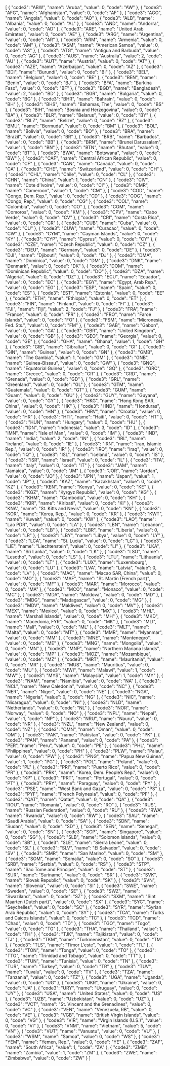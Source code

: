 [
	{
		"code3": "ABW",
		"name": "Aruba",
		"value": 0,
		"code": "AW"
	},
	{
		"code3": "AFG",
		"name": "Afghanistan",
		"value": 0,
		"code": "AF"
	},
	{
		"code3": "AGO",
		"name": "Angola",
		"value": 0,
		"code": "AO"
	},
	{
		"code3": "ALB",
		"name": "Albania",
		"value": 0,
		"code": "AL"
	},
	{
		"code3": "AND",
		"name": "Andorra",
		"value": 0,
		"code": "AD"
	},
	{
		"code3": "ARE",
		"name": "United Arab Emirates",
		"value": 0,
		"code": "AE"
	},
	{
		"code3": "ARG",
		"name": "Argentina",
		"value": 0,
		"code": "AR"
	},
	{
		"code3": "ARM",
		"name": "Armenia",
		"value": 0,
		"code": "AM"
	},
	{
		"code3": "ASM",
		"name": "American Samoa",
		"value": 0,
		"code": "AS"
	},
	{
		"code3": "ATG",
		"name": "Antigua and Barbuda",
		"value": 0,
		"code": "AG"
	},
	{
		"code3": "AUS",
		"name": "Australia",
		"value": 2,
		"code": "AU"
	},
	{
		"code3": "AUT",
		"name": "Austria",
		"value": 0,
		"code": "AT"
	},
	{
		"code3": "AZE",
		"name": "Azerbaijan",
		"value": 0,
		"code": "AZ"
	},
	{
		"code3": "BDI",
		"name": "Burundi",
		"value": 0,
		"code": "BI"
	},
	{
		"code3": "BEL",
		"name": "Belgium",
		"value": 0,
		"code": "BE"
	},
	{
		"code3": "BEN",
		"name": "Benin",
		"value": 0,
		"code": "BJ"
	},
	{
		"code3": "BFA",
		"name": "Burkina Faso",
		"value": 0,
		"code": "BF"
	},
	{
		"code3": "BGD",
		"name": "Bangladesh",
		"value": 2,
		"code": "BD"
	},
	{
		"code3": "BGR",
		"name": "Bulgaria",
		"value": 0,
		"code": "BG"
	},
	{
		"code3": "BHR",
		"name": "Bahrain",
		"value": 0,
		"code": "BH"
	},
	{
		"code3": "BHS",
		"name": "Bahamas, The",
		"value": 0,
		"code": "BS"
	},
	{
		"code3": "BIH",
		"name": "Bosnia and Herzegovina",
		"value": 0,
		"code": "BA"
	},
	{
		"code3": "BLR",
		"name": "Belarus",
		"value": 0,
		"code": "BY"
	},
	{
		"code3": "BLZ",
		"name": "Belize",
		"value": 0,
		"code": "BZ"
	},
	{
		"code3": "BMU",
		"name": "Bermuda",
		"value": 0,
		"code": "BM"
	},
	{
		"code3": "BOL",
		"name": "Bolivia",
		"value": 0,
		"code": "BO"
	},
	{
		"code3": "BRA",
		"name": "Brazil",
		"value": 0,
		"code": "BR"
	},
	{
		"code3": "BRB",
		"name": "Barbados",
		"value": 0,
		"code": "BB"
	},
	{
		"code3": "BRN",
		"name": "Brunei Darussalam",
		"value": 1,
		"code": "BN"
	},
	{
		"code3": "BTN",
		"name": "Bhutan",
		"value": 0,
		"code": "BT"
	},
	{
		"code3": "BWA",
		"name": "Botswana",
		"value": 0,
		"code": "BW"
	},
	{
		"code3": "CAF",
		"name": "Central African Republic",
		"value": 0,
		"code": "CF"
	},
	{
		"code3": "CAN",
		"name": "Canada",
		"value": 0,
		"code": "CA"
	},
	{
		"code3": "CHE",
		"name": "Switzerland",
		"value": 0,
		"code": "CH"
	},
	{
		"code3": "CHL",
		"name": "Chile",
		"value": 0,
		"code": "CL"
	},
	{
		"code3": "CHN",
		"name": "China",
		"value": 1,
		"code": "CN"
	},
	{
		"code3": "CIV",
		"name": "Cote d'Ivoire",
		"value": 0,
		"code": "CI"
	},
	{
		"code3": "CMR",
		"name": "Cameroon",
		"value": 1,
		"code": "CM"
	},
	{
		"code3": "COD",
		"name": "Congo, Dem. Rep.",
		"value": 0,
		"code": "CD"
	},
	{
		"code3": "COG",
		"name": "Congo, Rep.",
		"value": 0,
		"code": "CG"
	},
	{
		"code3": "COL",
		"name": "Colombia",
		"value": 0,
		"code": "CO"
	},
	{
		"code3": "COM",
		"name": "Comoros",
		"value": 0,
		"code": "KM"
	},
	{
		"code3": "CPV",
		"name": "Cabo Verde",
		"value": 0,
		"code": "CV"
	},
	{
		"code3": "CRI",
		"name": "Costa Rica",
		"value": 0,
		"code": "CR"
	},
	{
		"code3": "CUB",
		"name": "Cuba",
		"value": 0,
		"code": "CU"
	},
	{
		"code3": "CUW",
		"name": "Curacao",
		"value": 0,
		"code": "CW"
	},
	{
		"code3": "CYM",
		"name": "Cayman Islands",
		"value": 0,
		"code": "KY"
	},
	{
		"code3": "CYP",
		"name": "Cyprus",
		"value": 0,
		"code": "CY"
	},
	{
		"code3": "CZE",
		"name": "Czech Republic",
		"value": 0,
		"code": "CZ"
	},
	{
		"code3": "DEU",
		"name": "Germany",
		"value": 0,
		"code": "DE"
	},
	{
		"code3": "DJI",
		"name": "Djibouti",
		"value": 0,
		"code": "DJ"
	},
	{
		"code3": "DMA",
		"name": "Dominica",
		"value": 0,
		"code": "DM"
	},
	{
		"code3": "DNK",
		"name": "Denmark",
		"value": 0,
		"code": "DK"
	},
	{
		"code3": "DOM",
		"name": "Dominican Republic",
		"value": 0,
		"code": "DO"
	},
	{
		"code3": "DZA",
		"name": "Algeria",
		"value": 0,
		"code": "DZ"
	},
	{
		"code3": "ECU",
		"name": "Ecuador",
		"value": 0,
		"code": "EC"
	},
	{
		"code3": "EGY",
		"name": "Egypt, Arab Rep.",
		"value": 0,
		"code": "EG"
	},
	{
		"code3": "ESP",
		"name": "Spain",
		"value": 0,
		"code": "ES"
	},
	{
		"code3": "EST",
		"name": "Estonia",
		"value": 0,
		"code": "EE"
	},
	{
		"code3": "ETH",
		"name": "Ethiopia",
		"value": 0,
		"code": "ET"
	},
	{
		"code3": "FIN",
		"name": "Finland",
		"value": 0,
		"code": "FI"
	},
	{
		"code3": "FJI",
		"name": "Fiji",
		"value": 2,
		"code": "FJ"
	},
	{
		"code3": "FRA",
		"name": "France",
		"value": 0,
		"code": "FR"
	},
	{
		"code3": "FRO",
		"name": "Faroe Islands",
		"value": 0,
		"code": "FO"
	},
	{
		"code3": "FSM",
		"name": "Micronesia, Fed. Sts.",
		"value": 0,
		"code": "FM"
	},
	{
		"code3": "GAB",
		"name": "Gabon",
		"value": 0,
		"code": "GA"
	},
	{
		"code3": "GBR",
		"name": "United Kingdom",
		"value": 0,
		"code": "GB"
	},
	{
		"code3": "GEO",
		"name": "Georgia",
		"value": 0,
		"code": "GE"
	},
	{
		"code3": "GHA",
		"name": "Ghana",
		"value": 1,
		"code": "GH"
	},
	{
		"code3": "GIB",
		"name": "Gibraltar",
		"value": 0,
		"code": "GI"
	},
	{
		"code3": "GIN",
		"name": "Guinea",
		"value": 0,
		"code": "GN"
	},
	{
		"code3": "GMB",
		"name": "The Gambia",
		"value": 1,
		"code": "GM"
	},
	{
		"code3": "GNB",
		"name": "Guinea-Bissau",
		"value": 0,
		"code": "GW"
	},
	{
		"code3": "GNQ",
		"name": "Equatorial Guinea",
		"value": 0,
		"code": "GQ"
	},
	{
		"code3": "GRC",
		"name": "Greece",
		"value": 0,
		"code": "GR"
	},
	{
		"code3": "GRD",
		"name": "Grenada",
		"value": 0,
		"code": "GD"
	},
	{
		"code3": "GRL",
		"name": "Greenland",
		"value": 0,
		"code": "GL"
	},
	{
		"code3": "GTM",
		"name": "Guatemala",
		"value": 0,
		"code": "GT"
	},
	{
		"code3": "GUM",
		"name": "Guam",
		"value": 0,
		"code": "GU"
	},
	{
		"code3": "GUY",
		"name": "Guyana",
		"value": 0,
		"code": "GY"
	},
	{
		"code3": "HKG",
		"name": "Hong Kong SAR, China",
		"value": 0,
		"code": "HK"
	},
	{
		"code3": "HND",
		"name": "Honduras",
		"value": 0,
		"code": "HN"
	},
	{
		"code3": "HRV",
		"name": "Croatia",
		"value": 0,
		"code": "HR"
	},
	{
		"code3": "HTI",
		"name": "Haiti",
		"value": 0,
		"code": "HT"
	},
	{
		"code3": "HUN",
		"name": "Hungary",
		"value": 0,
		"code": "HU"
	},
	{
		"code3": "IDN",
		"name": "Indonesia",
		"value": 3,
		"code": "ID"
	},
	{
		"code3": "IMN",
		"name": "Isle of Man",
		"value": 0,
		"code": "IM"
	},
	{
		"code3": "IND",
		"name": "India",
		"value": 2,
		"code": "IN"
	},
	{
		"code3": "IRL",
		"name": "Ireland",
		"value": 0,
		"code": "IE"
	},
	{
		"code3": "IRN",
		"name": "Iran, Islamic Rep.",
		"value": 0,
		"code": "IR"
	},
	{
		"code3": "IRQ",
		"name": "Iraq",
		"value": 0,
		"code": "IQ"
	},
	{
		"code3": "ISL",
		"name": "Iceland",
		"value": 0,
		"code": "IS"
	},
	{
		"code3": "ISR",
		"name": "Israel",
		"value": 0,
		"code": "IL"
	},
	{
		"code3": "ITA",
		"name": "Italy",
		"value": 0,
		"code": "IT"
	},
	{
		"code3": "JAM",
		"name": "Jamaica",
		"value": 0,
		"code": "JM"
	},
	{
		"code3": "JOR",
		"name": "Jordan",
		"value": 0,
		"code": "JO"
	},
	{
		"code3": "JPN",
		"name": "Japan",
		"value": 1,
		"code": "JP"
	},
	{
		"code3": "KAZ",
		"name": "Kazakhstan",
		"value": 0,
		"code": "KZ"
	},
	{
		"code3": "KEN",
		"name": "Kenya",
		"value": 0,
		"code": "KE"
	},
	{
		"code3": "KGZ",
		"name": "Kyrgyz Republic",
		"value": 0,
		"code": "KG"
	},
	{
		"code3": "KHM",
		"name": "Cambodia",
		"value": 0,
		"code": "KH"
	},
	{
		"code3": "KIR",
		"name": "Kiribati",
		"value": 0,
		"code": "KI"
	},
	{
		"code3": "KNA",
		"name": "St. Kitts and Nevis",
		"value": 0,
		"code": "KN"
	},
	{
		"code3": "KOR",
		"name": "Korea, Rep.",
		"value": 0,
		"code": "KR"
	},
	{
		"code3": "KWT",
		"name": "Kuwait",
		"value": 0,
		"code": "KW"
	},
	{
		"code3": "LAO",
		"name": "Lao PDR",
		"value": 0,
		"code": "LA"
	},
	{
		"code3": "LBN",
		"name": "Lebanon",
		"value": 0,
		"code": "LB"
	},
	{
		"code3": "LBR",
		"name": "Liberia",
		"value": 0,
		"code": "LR"
	},
	{
		"code3": "LBY",
		"name": "Libya",
		"value": 0,
		"code": "LY"
	},
	{
		"code3": "LCA",
		"name": "St. Lucia",
		"value": 0,
		"code": "LC"
	},
	{
		"code3": "LIE",
		"name": "Liechtenstein",
		"value": 0,
		"code": "LI"
	},
	{
		"code3": "LKA",
		"name": "Sri Lanka",
		"value": 0,
		"code": "LK"
	},
	{
		"code3": "LSO",
		"name": "Lesotho",
		"value": 0,
		"code": "LS"
	},
	{
		"code3": "LTU",
		"name": "Lithuania",
		"value": 0,
		"code": "LT"
	},
	{
		"code3": "LUX",
		"name": "Luxembourg",
		"value": 0,
		"code": "LU"
	},
	{
		"code3": "LVA",
		"name": "Latvia",
		"value": 0,
		"code": "LV"
	},
	{
		"code3": "MAC",
		"name": "Macao SAR, China",
		"value": 0,
		"code": "MO"
	},
	{
		"code3": "MAF",
		"name": "St. Martin (French part)",
		"value": 0,
		"code": "MF"
	},
	{
		"code3": "MAR",
		"name": "Morocco",
		"value": 0,
		"code": "MA"
	},
	{
		"code3": "MCO",
		"name": "Monaco",
		"value": 0,
		"code": "MC"
	},
	{
		"code3": "MDA",
		"name": "Moldova",
		"value": 0,
		"code": "MD"
	},
	{
		"code3": "MDG",
		"name": "Madagascar",
		"value": 0,
		"code": "MG"
	},
	{
		"code3": "MDV",
		"name": "Maldives",
		"value": 0,
		"code": "MV"
	},
	{
		"code3": "MEX",
		"name": "Mexico",
		"value": 0,
		"code": "MX"
	},
	{
		"code3": "MHL",
		"name": "Marshall Islands",
		"value": 0,
		"code": "MH"
	},
	{
		"code3": "MKD",
		"name": "Macedonia, FYR",
		"value": 0,
		"code": "MK"
	},
	{
		"code3": "MLI",
		"name": "Mali",
		"value": 0,
		"code": "ML"
	},
	{
		"code3": "MLT",
		"name": "Malta",
		"value": 0,
		"code": "MT"
	},
	{
		"code3": "MMR",
		"name": "Myanmar",
		"value": 0,
		"code": "MM"
	},
	{
		"code3": "MNE",
		"name": "Montenegro",
		"value": 0,
		"code": "ME"
	},
	{
		"code3": "MNG",
		"name": "Mongolia",
		"value": 0,
		"code": "MN"
	},
	{
		"code3": "MNP",
		"name": "Northern Mariana Islands",
		"value": 0,
		"code": "MP"
	},
	{
		"code3": "MOZ",
		"name": "Mozambique",
		"value": 0,
		"code": "MZ"
	},
	{
		"code3": "MRT",
		"name": "Mauritania",
		"value": 0,
		"code": "MR"
	},
	{
		"code3": "MUS",
		"name": "Mauritius",
		"value": 0,
		"code": "MU"
	},
	{
		"code3": "MWI",
		"name": "Malawi",
		"value": 1,
		"code": "MW"
	},
	{
		"code3": "MYS",
		"name": "Malaysia",
		"value": 1,
		"code": "MY"
	},
	{
		"code3": "NAM",
		"name": "Namibia",
		"value": 0,
		"code": "NA"
	},
	{
		"code3": "NCL",
		"name": "New Caledonia",
		"value": 0,
		"code": "NC"
	},
	{
		"code3": "NER",
		"name": "Niger",
		"value": 0,
		"code": "NE"
	},
	{
		"code3": "NGA",
		"name": "Nigeria",
		"value": 0,
		"code": "NG"
	},
	{
		"code3": "NIC",
		"name": "Nicaragua",
		"value": 0,
		"code": "NI"
	},
	{
		"code3": "NLD",
		"name": "Netherlands",
		"value": 0,
		"code": "NL"
	},
	{
		"code3": "NOR",
		"name": "Norway",
		"value": 0,
		"code": "NO"
	},
	{
		"code3": "NPL",
		"name": "Nepal",
		"value": 1,
		"code": "NP"
	},
	{
		"code3": "NRU",
		"name": "Nauru",
		"value": 0,
		"code": "NR"
	},
	{
		"code3": "NZL",
		"name": "New Zealand",
		"value": 0,
		"code": "NZ"
	},
	{
		"code3": "OMN",
		"name": "Oman",
		"value": 0,
		"code": "OM"
	},
	{
		"code3": "PAK",
		"name": "Pakistan",
		"value": 0,
		"code": "PK"
	},
	{
		"code3": "PAN",
		"name": "Panama",
		"value": 0,
		"code": "PA"
	},
	{
		"code3": "PER",
		"name": "Peru",
		"value": 0,
		"code": "PE"
	},
	{
		"code3": "PHL",
		"name": "Philippines",
		"value": 0,
		"code": "PH"
	},
	{
		"code3": "PLW",
		"name": "Palau",
		"value": 0,
		"code": "PW"
	},
	{
		"code3": "PNG",
		"name": "Papua New Guinea",
		"value": 1,
		"code": "PG"
	},
	{
		"code3": "POL",
		"name": "Poland",
		"value": 0,
		"code": "PL"
	},
	{
		"code3": "PRI",
		"name": "Puerto Rico",
		"value": 0,
		"code": "PR"
	},
	{
		"code3": "PRK",
		"name": "Korea, Dem. People’s Rep.",
		"value": 0,
		"code": "KP"
	},
	{
		"code3": "PRT",
		"name": "Portugal",
		"value": 0,
		"code": "PT"
	},
	{
		"code3": "PRY",
		"name": "Paraguay",
		"value": 0,
		"code": "PY"
	},
	{
		"code3": "PSE",
		"name": "West Bank and Gaza",
		"value": 0,
		"code": "PS"
	},
	{
		"code3": "PYF",
		"name": "French Polynesia",
		"value": 0,
		"code": "PF"
	},
	{
		"code3": "QAT",
		"name": "Qatar",
		"value": 0,
		"code": "QA"
	},
	{
		"code3": "ROU",
		"name": "Romania",
		"value": 0,
		"code": "RO"
	},
	{
		"code3": "RUS",
		"name": "Russian Federation",
		"value": 0,
		"code": "RU"
	},
	{
		"code3": "RWA",
		"name": "Rwanda",
		"value": 0,
		"code": "RW"
	},
	{
		"code3": "SAU",
		"name": "Saudi Arabia",
		"value": 0,
		"code": "SA"
	},
	{
		"code3": "SDN",
		"name": "Sudan",
		"value": 0,
		"code": "SD"
	},
	{
		"code3": "SEN",
		"name": "Senegal",
		"value": 0,
		"code": "SN"
	},
	{
		"code3": "SGP",
		"name": "Singapore",
		"value": 0,
		"code": "SG"
	},
	{
		"code3": "SLB",
		"name": "Solomon Islands",
		"value": 0,
		"code": "SB"
	},
	{
		"code3": "SLE",
		"name": "Sierra Leone",
		"value": 0,
		"code": "SL"
	},
	{
		"code3": "SLV",
		"name": "El Salvador",
		"value": 0,
		"code": "SV"
	},
	{
		"code3": "SMR",
		"name": "San Marino",
		"value": 0,
		"code": "SM"
	},
	{
		"code3": "SOM",
		"name": "Somalia",
		"value": 0,
		"code": "SO"
	},
	{
		"code3": "SRB",
		"name": "Serbia",
		"value": 0,
		"code": "RS"
	},
	{
		"code3": "STP",
		"name": "Sao Tome and Principe",
		"value": 0,
		"code": "ST"
	},
	{
		"code3": "SUR",
		"name": "Suriname",
		"value": 0,
		"code": "SR"
	},
	{
		"code3": "SVK",
		"name": "Slovak Republic",
		"value": 0,
		"code": "SK"
	},
	{
		"code3": "SVN",
		"name": "Slovenia",
		"value": 0,
		"code": "SI"
	},
	{
		"code3": "SWE",
		"name": "Sweden",
		"value": 0,
		"code": "SE"
	},
	{
		"code3": "SWZ",
		"name": "Swaziland",
		"value": 0,
		"code": "SZ"
	},
	{
		"code3": "SXM",
		"name": "Sint Maarten (Dutch part)",
		"value": 0,
		"code": "SX"
	},
	{
		"code3": "SYC",
		"name": "Seychelles",
		"value": 0,
		"code": "SC"
	},
	{
		"code3": "SYR",
		"name": "Syrian Arab Republic",
		"value": 0,
		"code": "SY"
	},
	{
		"code3": "TCA",
		"name": "Turks and Caicos Islands",
		"value": 0,
		"code": "TC"
	},
	{
		"code3": "TCD",
		"name": "Chad",
		"value": 0,
		"code": "TD"
	},
	{
		"code3": "TGO",
		"name": "Togo",
		"value": 0,
		"code": "TG"
	},
	{
		"code3": "THA",
		"name": "Thailand",
		"value": 1,
		"code": "TH"
	},
	{
		"code3": "TJK",
		"name": "Tajikistan",
		"value": 0,
		"code": "TJ"
	},
	{
		"code3": "TKM",
		"name": "Turkmenistan",
		"value": 0,
		"code": "TM"
	},
	{
		"code3": "TLS",
		"name": "Timor L'este",
		"value": 1,
		"code": "TL"
	},
	{
		"code3": "TON",
		"name": "Tonga",
		"value": 0,
		"code": "TO"
	},
	{
		"code3": "TTO",
		"name": "Trinidad and Tobago",
		"value": 0,
		"code": "TT"
	},
	{
		"code3": "TUN",
		"name": "Tunisia",
		"value": 0,
		"code": "TN"
	},
	{
		"code3": "TUR",
		"name": "Turkey",
		"value": 0,
		"code": "TR"
	},
	{
		"code3": "TUV",
		"name": "Tuvalu",
		"value": 0,
		"code": "TV"
	},
	{
		"code3": "TZA",
		"name": "Tanzania",
		"value": 0,
		"code": "TZ"
	},
	{
		"code3": "UGA",
		"name": "Uganda",
		"value": 0,
		"code": "UG"
	},
	{
		"code3": "UKR",
		"name": "Ukraine",
		"value": 0,
		"code": "UA"
	},
	{
		"code3": "URY",
		"name": "Uruguay",
		"value": 0,
		"code": "UY"
	},
	{
		"code3": "USA",
		"name": "United States",
		"value": 0,
		"code": "US"
	},
	{
		"code3": "UZB",
		"name": "Uzbekistan",
		"value": 0,
		"code": "UZ"
	},
	{
		"code3": "VCT",
		"name": "St. Vincent and the Grenadines",
		"value": 0,
		"code": "VC"
	},
	{
		"code3": "VEN",
		"name": "Venezuela, RB",
		"value": 0,
		"code": "VE"
	},
	{
		"code3": "VGB",
		"name": "British Virgin Islands",
		"value": 0,
		"code": "VG"
	},
	{
		"code3": "VIR",
		"name": "Virgin Islands (U.S.)",
		"value": 0,
		"code": "VI"
	},
	{
		"code3": "VNM",
		"name": "Vietnam",
		"value": 5,
		"code": "VN"
	},
	{
		"code3": "VUT",
		"name": "Vanuatu",
		"value": 0,
		"code": "VU"
	},
	{
		"code3": "WSM",
		"name": "Samoa",
		"value": 0,
		"code": "WS"
	},
	{
		"code3": "YEM",
		"name": "Yemen, Rep.",
		"value": 0,
		"code": "YE"
	},
	{
		"code3": "ZAF",
		"name": "South Africa",
		"value": 1,
		"code": "ZA"
	},
	{
		"code3": "ZMB",
		"name": "Zambia",
		"value": 1,
		"code": "ZM"
	},
	{
		"code3": "ZWE",
		"name": "Zimbabwe",
		"value": 0,
		"code": "ZW"
	}
]

